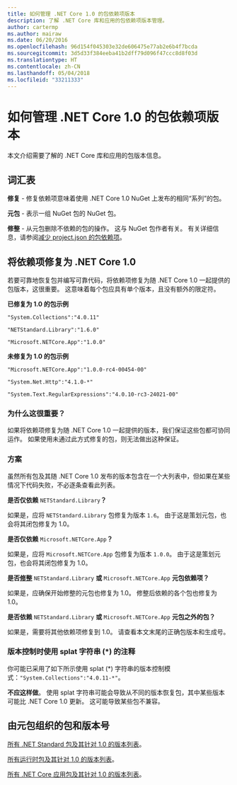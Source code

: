 ```yaml
---
title: 如何管理 .NET Core 1.0 的包依赖项版本
description: 了解 .NET Core 库和应用的包依赖项版本管理。
author: cartermp
ms.author: mairaw
ms.date: 06/20/2016
ms.openlocfilehash: 96d154f045303e32de606475e77ab2e6b4f7bcda
ms.sourcegitcommit: 3d5d33f384eeba41b2dff79d096f47ccc8d8f03d
ms.translationtype: HT
ms.contentlocale: zh-CN
ms.lasthandoff: 05/04/2018
ms.locfileid: "33211333"
---
```

# <a name="how-to-manage-package-dependency-versions-for-net-core-10"></a>如何管理 .NET Core 1.0 的包依赖项版本

本文介绍需要了解的 .NET Core 库和应用的包版本信息。

## <a name="glossary"></a>词汇表

**修复** - 修复依赖项意味着使用 .NET Core 1.0 NuGet 上发布的相同“系列”的包。

**元包** - 表示一组 NuGet 包的 NuGet 包。

**修整** - 从元包删除不依赖的包的操作。  这与 NuGet 包作者有关。  有关详细信息，请参阅[减少 project.json 的包依赖项](../deploying/reducing-dependencies.md)。 

## <a name="fix-your-dependencies-to-net-core-10"></a>将依赖项修复为 .NET Core 1.0

若要可靠地恢复包并编写可靠代码，将依赖项修复为随 .NET Core 1.0 一起提供的包版本，这很重要。  这意味着每个包应具有单个版本，且没有额外的限定符。

**已修复为 1.0 的包示例**

`"System.Collections":"4.0.11"`

`"NETStandard.Library":"1.6.0"`

`"Microsoft.NETCore.App":"1.0.0"`

**未修复为 1.0 的包示例**

`"Microsoft.NETCore.App":"1.0.0-rc4-00454-00"`

`"System.Net.Http":"4.1.0-*"`

`"System.Text.RegularExpressions":"4.0.10-rc3-24021-00"`

### <a name="why-does-this-matter"></a>为什么这很重要？

如果将依赖项修复为随 .NET Core 1.0 一起提供的版本，我们保证这些包都可协同运作。 如果使用未通过此方式修复的包，则无法做出这种保证。

### <a name="scenarios"></a>方案

虽然所有包及其随 .NET Core 1.0 发布的版本包含在一个大列表中，但如果在某些情况下代码失败，不必逐条查看此列表。

**是否仅依赖** `NETStandard.Library`**？**

如果是，应将 `NETStandard.Library` 包修复为版本 `1.6`。  由于这是策划元包，也会将其闭包修复为 1.0。

**是否仅依赖** `Microsoft.NETCore.App`**？**

如果是，应将 `Microsoft.NETCore.App` 包修复为版本 `1.0.0`。  由于这是策划元包，也会将其闭包修复为 1.0。

**是否[修整](../deploying/reducing-dependencies.md)** `NETStandard.Library` **或** `Microsoft.NETCore.App` **元包依赖项？**

如果是，应确保开始修整的元包也修复为 1.0。  修整后依赖的各个包也修复为 1.0。

**是否依赖** `NETStandard.Library` **或** `Microsoft.NETCore.App` **元包之外的包？**

如果是，需要将其他依赖项修复到 1.0。  请查看本文末尾的正确包版本和生成号。

### <a name="a-note-on-using-a-splat-string--when-versioning"></a>版本控制时使用 splat 字符串 (\*) 的注释

你可能已采用了如下所示使用 splat (\*) 字符串的版本控制模式：`"System.Collections":"4.0.11-*"`。

**不应这样做**。  使用 splat 字符串可能会导致从不同的版本恢复包，其中某些版本可能比 .NET Core 1.0 更新。  这可能导致某些包不兼容。

## <a name="packages-and-version-numbers-organized-by-metapackage"></a>由元包组织的包和版本号

[所有 .NET Standard 包及其针对 1.0 的版本列表](https://github.com/dotnet/versions/blob/master/build-info/dotnet/corefx/release/1.0.0/Latest_Packages.txt)。

[所有运行时包及其针对 1.0 的版本列表](https://github.com/dotnet/versions/blob/master/build-info/dotnet/coreclr/release/1.0.0/LKG_Packages.txt)。

[所有 .NET Core 应用包及其针对 1.0 的版本列表](https://github.com/dotnet/versions/blob/master/build-info/dotnet/core-setup/release/1.0.0/Latest_Packages.txt)。
